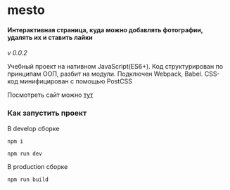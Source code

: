 # mesto

#### Интерактивная страница, куда можно добавлять фотографии, удалять их и ставить лайки

_v 0.0.2_

Учебный проект на нативном JavaScript(ES6+). Код структурирован по принципам ООП, разбит на модули. Подключен Webpack, Babel. CSS-код минифицирован с помощью PostCSS

Посмотреть сайт можно [тут](https://ninanazarova.github.io/mesto/)

### Как запустить проект

В develop сборке

```
npm i

npm run dev
```

В production сборке

```
npm run build
```
